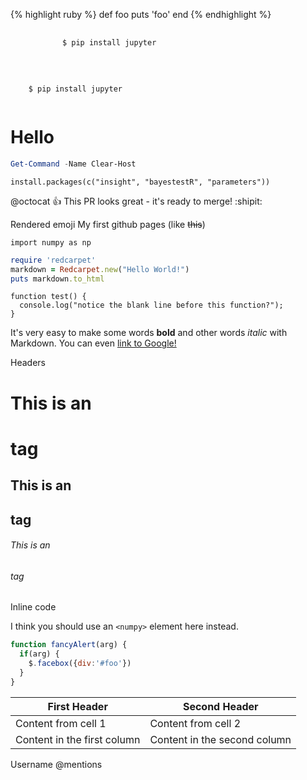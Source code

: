 
{% highlight ruby %}
def foo
  puts 'foo'
end
{% endhighlight %}

<figure class="highlight">
  <pre>
    <code class="language-shell" data-lang="shell">
      $ pip install jupyter
    </code>
  </pre>
</figure>

<pre>
  <code class="language-shell" data-lang="shell">
    <span class="nv">$ </span>pip install jupyter
  </code>
</pre>

# Hello
```powershell
Get-Command -Name Clear-Host
```
<pre class="r"><code>install.packages(c(&quot;insight&quot;, &quot;bayestestR&quot;, &quot;parameters&quot;))</code></pre>
@octocat :+1: This PR looks great - it's ready to merge! :shipit:

Rendered emoji
My first github pages
(like ~~this~~) 
```
import numpy as np
```
```ruby
require 'redcarpet'
markdown = Redcarpet.new("Hello World!")
puts markdown.to_html
```
```
function test() {
  console.log("notice the blank line before this function?");
}
```
It's very easy to make some words **bold** and other words *italic* with Markdown. You can even [link to Google!](http://google.com)

Headers

# This is an <h1> tag
## This is an <h2> tag
###### This is an <h6> tag
Inline code

I think you should use an
`<numpy>` element here instead.
```javascript
function fancyAlert(arg) {
  if(arg) {
    $.facebox({div:'#foo'})
  }
}
```
First Header | Second Header
------------ | -------------
Content from cell 1 | Content from cell 2
Content in the first column | Content in the second column
  
Username @mentions  
